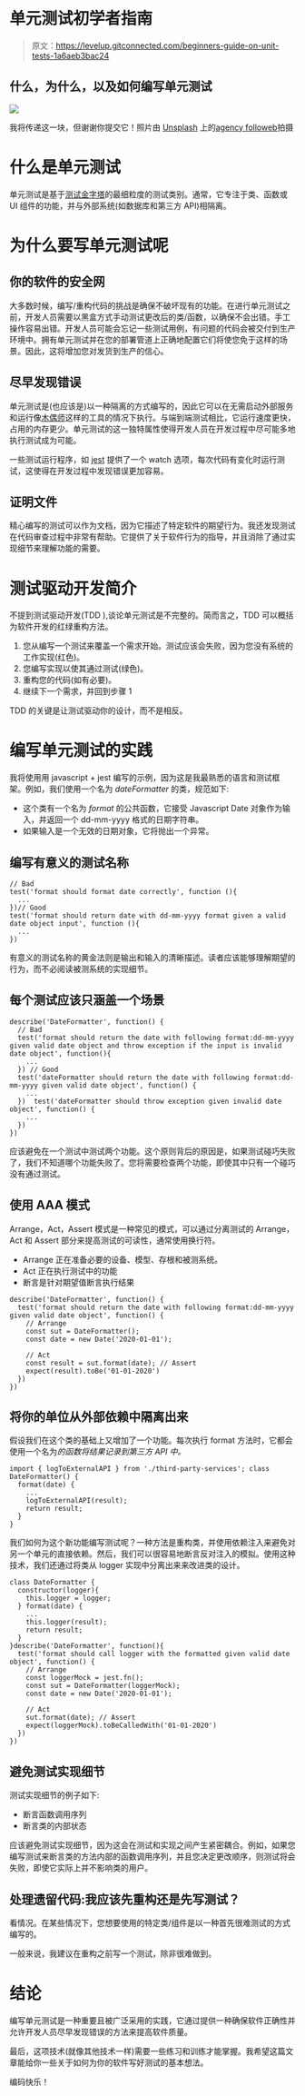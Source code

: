 # 单元测试初学者指南

> 原文：<https://levelup.gitconnected.com/beginners-guide-on-unit-tests-1a6aeb3bac24>

## 什么，为什么，以及如何编写单元测试

![](img/ae78a018e21fa2c3acacd6a4332af0dd.png)

我将传递这一块，但谢谢你提交它！照片由 [Unsplash](https://unsplash.com?utm_source=medium&utm_medium=referral) 上的[agency followeb](https://unsplash.com/@olloweb?utm_source=medium&utm_medium=referral)拍摄

# 什么是单元测试

单元测试是基于[测试金字塔](https://martinfowler.com/bliki/TestPyramid.html)的最细粒度的测试类别。通常，它专注于类、函数或 UI 组件的功能，并与外部系统(如数据库和第三方 API)相隔离。

# 为什么要写单元测试呢

## 你的软件的安全网

大多数时候，编写/重构代码的挑战是确保不破坏现有的功能。在进行单元测试之前，开发人员需要以黑盒方式手动测试更改后的类/函数，以确保不会出错。手工操作容易出错。开发人员可能会忘记一些测试用例，有问题的代码会被交付到生产环境中。拥有单元测试并在您的部署管道上正确地配置它们将使您免于这样的场景。因此，这将增加您对发货到生产的信心。

## 尽早发现错误

单元测试是(也应该是)以一种隔离的方式编写的，因此它可以在无需启动外部服务和运行像[木偶师](https://github.com/puppeteer/puppeteer)这样的工具的情况下执行。与端到端测试相比，它运行速度更快，占用的内存更少。单元测试的这一独特属性使得开发人员在开发过程中尽可能多地执行测试成为可能。

一些测试运行程序，如 [jest](https://jestjs.io/) 提供了一个 watch 选项，每次代码有变化时运行测试，这使得在开发过程中发现错误更加容易。

## 证明文件

精心编写的测试可以作为文档，因为它描述了特定软件的期望行为。我还发现测试在代码审查过程中非常有帮助。它提供了关于软件行为的指导，并且消除了通过实现细节来理解功能的需要。

# 测试驱动开发简介

不提到测试驱动开发(TDD ),谈论单元测试是不完整的。简而言之，TDD 可以概括为软件开发的红绿重构方法。

1.  您从编写一个测试来覆盖一个需求开始。测试应该会失败，因为您没有系统的工作实现(红色)。
2.  您编写实现以使其通过测试(绿色)。
3.  重构您的代码(如有必要)。
4.  继续下一个需求，并回到步骤 1

TDD 的关键是让测试驱动你的设计，而不是相反。

# 编写单元测试的实践

我将使用用 javascript + jest 编写的示例，因为这是我最熟悉的语言和测试框架。例如，我们使用一个名为 *dateFormatter* 的类，规范如下:

*   这个类有一个名为 *format* 的公共函数，它接受 Javascript Date 对象作为输入，并返回一个 dd-mm-yyyy 格式的日期字符串。
*   如果输入是一个无效的日期对象，它将抛出一个异常。

## 编写有意义的测试名称

```
// Bad
test('format should format date correctly', function (){
  ...
})// Good
test('format should return date with dd-mm-yyyy format given a valid date object input', function (){
  ...
})
```

有意义的测试名称的黄金法则是输出和输入的清晰描述。读者应该能够理解期望的行为，而不必阅读被测系统的实现细节。

## 每个测试应该只涵盖一个场景

```
describe('DateFormatter', function() {
  // Bad
  test('format should return the date with following format:dd-mm-yyyy given valid date object and throw exception if the input is invalid date object', function(){
    ...
  }) // Good
  test('dateFormatter should return the date with following format:dd-mm-yyyy given valid date object', function() {
    ...
  })  test('dateFormatter should throw exception given invalid date object', function() {
    ...
  })
})
```

应该避免在一个测试中测试两个功能。这个原则背后的原因是，如果测试碰巧失败了，我们不知道哪个功能失败了。您将需要检查两个功能，即使其中只有一个碰巧没有通过测试。

## 使用 AAA 模式

Arrange，Act，Assert 模式是一种常见的模式，可以通过分离测试的 Arrange，Act 和 Assert 部分来提高测试的可读性，通常使用换行符。

*   Arrange 正在准备必要的设备、模型、存根和被测系统。
*   Act 正在执行测试中的功能
*   断言是针对期望值断言执行结果

```
describe('DateFormatter', function() {
  test('format should return the date with following format:dd-mm-yyyy given valid date object', function() {
    // Arrange
    const sut = DateFormatter();
    const date = new Date('2020-01-01');

    // Act 
    const result = sut.format(date); // Assert
    expect(result).toBe('01-01-2020')
  })
})
```

## 将你的单位从外部依赖中隔离出来

假设我们在这个类的基础上又增加了一个功能。每次执行 format 方法时，它都会使用一个名为*的函数将结果记录到第三方 API 中。*

```
import { logToExternalAPI } from './third-party-services'; class DateFormatter() {
  format(date) {
    ...
    logToExternalAPI(result);
    return result;
  }
}
```

我们如何为这个新功能编写测试呢？一种方法是重构类，并使用依赖注入来避免对另一个单元的直接依赖。然后，我们可以很容易地断言反对注入的模拟。使用这种技术，我们还通过将类从 logger 实现中分离出来来改进类的设计。

```
class DateFormatter {
  constructor(logger){
    this.logger = logger;
  } format(date) {
    ...
    this.logger(result);
    return result;
  }
}describe('DateFormatter', function(){
  test('format should call logger with the formatted given valid date object', function() {
    // Arrange
    const loggerMock = jest.fn();
    const sut = DateFormatter(loggerMock);
    const date = new Date('2020-01-01');

    // Act 
    sut.format(date); // Assert
    expect(loggerMock).toBeCalledWith('01-01-2020')
  })
})
```

## 避免测试实现细节

测试实现细节的例子如下:

*   断言函数调用序列
*   断言类的内部状态

应该避免测试实现细节，因为这会在测试和实现之间产生紧密耦合。例如，如果您编写测试来断言类的方法内部的函数调用序列，并且您决定更改顺序，则测试将会失败，即使它实际上并不影响类的用户。

## 处理遗留代码:我应该先重构还是先写测试？

看情况。在某些情况下，您想要使用的特定类/组件是以一种首先很难测试的方式编写的。

一般来说，我建议在重构之前写一个测试，除非很难做到。

# 结论

编写单元测试是一种重要且被广泛采用的实践，它通过提供一种确保软件正确性并允许开发人员尽早发现错误的方法来提高软件质量。

最后，这项技术(就像其他技术一样)需要一些练习和训练才能掌握。我希望这篇文章能给你一些关于如何为你的软件写好测试的基本想法。

编码快乐！